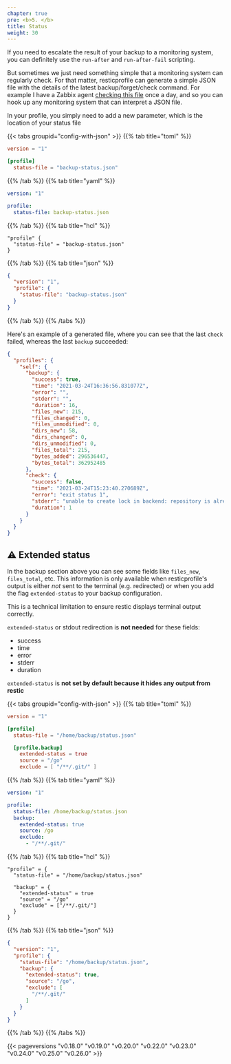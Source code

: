 ```yaml
---
chapter: true
pre: <b>5. </b>
title: Status
weight: 30
---
```





If you need to escalate the result of your backup to a monitoring system, you can definitely use the `run-after` and `run-after-fail` scripting.

But sometimes we just need something simple that a monitoring system can regularly check. For that matter, resticprofile can generate a simple JSON file with the details of the latest backup/forget/check command. For example I have a Zabbix agent [checking this file](https://github.com/creativeprojects/resticprofile/tree/master/contrib/zabbix) once a day, and so you can hook up any monitoring system that can interpret a JSON file.

In your profile, you simply need to add a new parameter, which is the location of your status file

{{< tabs groupid="config-with-json" >}}
{{% tab title="toml" %}}

```toml
version = "1"

[profile]
  status-file = "backup-status.json"
```

{{% /tab %}}
{{% tab title="yaml" %}}

```yaml
version: "1"

profile:
  status-file: backup-status.json
```

{{% /tab %}}
{{% tab title="hcl" %}}

```hcl
"profile" {
  "status-file" = "backup-status.json"
}
```

{{% /tab %}}
{{% tab title="json" %}}

```json
{
  "version": "1",
  "profile": {
    "status-file": "backup-status.json"
  }
}
```

{{% /tab %}}
{{% /tabs %}}


Here's an example of a generated file, where you can see that the last `check` failed, whereas the last `backup` succeeded:

```json
{
  "profiles": {
    "self": {
      "backup": {
        "success": true,
        "time": "2021-03-24T16:36:56.831077Z",
        "error": "",
        "stderr": "",
        "duration": 16,
        "files_new": 215,
        "files_changed": 0,
        "files_unmodified": 0,
        "dirs_new": 58,
        "dirs_changed": 0,
        "dirs_unmodified": 0,
        "files_total": 215,
        "bytes_added": 296536447,
        "bytes_total": 362952485
      },
      "check": {
        "success": false,
        "time": "2021-03-24T15:23:40.270689Z",
        "error": "exit status 1",
        "stderr": "unable to create lock in backend: repository is already locked exclusively by PID 18534 on dingo by cloud_user (UID 501, GID 20)\nlock was created at 2021-03-24 15:23:29 (10.42277s ago)\nstorage ID 1bf636d2\nthe `unlock` command can be used to remove stale locks\n",
        "duration": 1
      }
    }
  }
}
```

## ⚠️ Extended status

In the backup section above you can see some fields like `files_new`, `files_total`, etc. This information is only available when resticprofile's output is either *not* sent to the terminal (e.g. redirected) or when you add the flag `extended-status` to your backup configuration.

This is a technical limitation to ensure restic displays terminal output correctly. 

`extended-status` or stdout redirection is **not needed** for these fields:
- success
- time
- error
- stderr
- duration

`extended-status` is **not set by default because it hides any output from restic**

{{< tabs groupid="config-with-json" >}}
{{% tab title="toml" %}}

```toml
version = "1"

[profile]
  status-file = "/home/backup/status.json"

  [profile.backup]
    extended-status = true
    source = "/go"
    exclude = [ "/**/.git/" ]
```

{{% /tab %}}
{{% tab title="yaml" %}}

```yaml
version: "1"

profile:
  status-file: /home/backup/status.json
  backup:
    extended-status: true
    source: /go
    exclude:
      - "/**/.git/"

```

{{% /tab %}}
{{% tab title="hcl" %}}

```hcl
"profile" = {
  "status-file" = "/home/backup/status.json"

  "backup" = {
    "extended-status" = true
    "source" = "/go"
    "exclude" = ["/**/.git/"]
  }
}
```

{{% /tab %}}
{{% tab title="json" %}}

```json
{
  "version": "1",
  "profile": {
    "status-file": "/home/backup/status.json",
    "backup": {
      "extended-status": true,
      "source": "/go",
      "exclude": [
        "/**/.git/"
      ]
    }
  }
}
```

{{% /tab %}}
{{% /tabs %}}

{{< pageversions "v0.18.0" "v0.19.0" "v0.20.0" "v0.22.0" "v0.23.0" "v0.24.0" "v0.25.0" "v0.26.0" >}}
